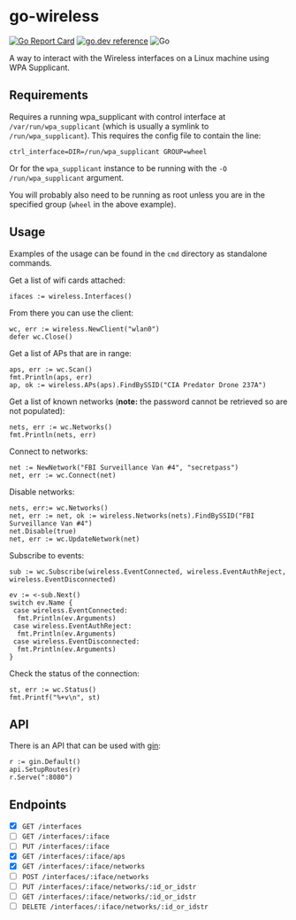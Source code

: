 # go-wireless

[![Go Report Card](https://goreportcard.com/badge/github.com/theojulienne/go-wireless)](https://goreportcard.com/report/github.com/theojulienne/go-wireless) [![go.dev reference](https://img.shields.io/badge/go.dev-reference-007d9c?logo=go&logoColor=white&style=flat-square)](https://pkg.go.dev/github.com/theojulienne/go-wireless) ![Go](https://github.com/theojulienne/go-wireless/workflows/Go/badge.svg)

A way to interact with the Wireless interfaces on a Linux machine using WPA Supplicant.

## Requirements

Requires a running wpa_supplicant with control interface at `/var/run/wpa_supplicant` (which is usually
a symlink to `/run/wpa_supplicant`).  This requires the config file to contain the line:

```text
ctrl_interface=DIR=/run/wpa_supplicant GROUP=wheel
```

Or for the `wpa_supplicant` instance to be running with the `-O /run/wpa_supplicant` argument.

You will probably also need to be running as root unless you are in the specified group (`wheel` in the above example).

## Usage

Examples of the usage can be found in the `cmd` directory as standalone commands.

Get a list of wifi cards attached:

```golang
ifaces := wireless.Interfaces()
```

From there you can use the client:

```golang
wc, err := wireless.NewClient("wlan0")
defer wc.Close()
```

Get a list of APs that are in range:

```golang
aps, err := wc.Scan()
fmt.Println(aps, err)
ap, ok := wireless.APs(aps).FindBySSID("CIA Predator Drone 237A")
```

Get a list of known networks (**note:** the password cannot be retrieved so are not populated):

```golang
nets, err := wc.Networks()
fmt.Println(nets, err)
```

Connect to networks:

```golang
net := NewNetwork("FBI Surveillance Van #4", "secretpass")
net, err := wc.Connect(net)
```

Disable networks:

```golang
nets, err:= wc.Networks()
net, err := net, ok := wireless.Networks(nets).FindBySSID("FBI Surveillance Van #4")
net.Disable(true)
net, err := wc.UpdateNetwork(net)
```

Subscribe to events:

```golang
sub := wc.Subscribe(wireless.EventConnected, wireless.EventAuthReject, wireless.EventDisconnected)

ev := <-sub.Next()
switch ev.Name {
 case wireless.EventConnected:
  fmt.Println(ev.Arguments)
 case wireless.EventAuthReject:
  fmt.Println(ev.Arguments)
 case wireless.EventDisconnected:
  fmt.Println(ev.Arguments)
}
```

Check the status of the connection:

```golang
st, err := wc.Status()
fmt.Printf("%+v\n", st)
```

## API

There is an API that can be used with [gin](https://github.com/gin-gonic/gin):

```golang
r := gin.Default()
api.SetupRoutes(r)
r.Serve(":8080")
```

## Endpoints

- [x] `GET /interfaces`
- [ ] `GET /interfaces/:iface`
- [ ] `PUT /interfaces/:iface`
- [x] `GET /interfaces/:iface/aps`
- [x] `GET /interfaces/:iface/networks`
- [ ] `POST /interfaces/:iface/networks`
- [ ] `PUT /interfaces/:iface/networks/:id_or_idstr`
- [ ] `GET /interfaces/:iface/networks/:id_or_idstr`
- [ ] `DELETE /interfaces/:iface/networks/:id_or_idstr`
